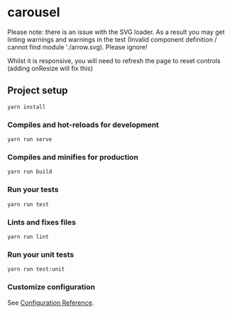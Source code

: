 # carousel

Please note: there is an issue with the SVG loader. As a result you may get linting warnings and warnings in the test (Invalid component definition / cannot find module './arrow.svg). Please ignore! 

Whilst it is responsive, you will need to refresh the page to reset controls (adding onResize will fix this)

## Project setup
```
yarn install
```

### Compiles and hot-reloads for development
```
yarn run serve
```

### Compiles and minifies for production
```
yarn run build
```

### Run your tests
```
yarn run test
```

### Lints and fixes files
```
yarn run lint
```

### Run your unit tests
```
yarn run test:unit
```

### Customize configuration
See [Configuration Reference](https://cli.vuejs.org/config/).
